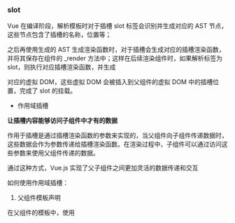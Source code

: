 ### slot

Vue 在编译阶段，解析模板时对于插槽 slot 标签会识别并生成对应的 AST 节点，这些节点包含了插槽的名称，位置等；

之后再使用生成的 AST 生成渲染函数时，对于插槽会生成对应的插槽渲染函数，并将其保存在组件的 \_render 方法中；这样在后续渲染组件时，如果解析标签为 slot，则执行对应插槽渲染函数，并生成

对应的虚拟 DOM，这些虚拟 DOM 会被插入到父组件的虚拟 DOM 中的插槽位置，完成了 slot 的挂载。

-   作用域插槽

**让插槽内容能够访问子组件中才有的数据**

作用于插槽是通过插槽渲染函数的参数来实现的，当父组件向子组件传递数据时，这些数据会作为参数传递给插槽渲染函数。在渲染过程中，子组件可以通过访问这些参数来使用父组件传递的数据。

通过这种方式，Vue.js 实现了父子组件之间更加灵活的数据传递和交互

如何使用作用域插槽：

1. 父组件模板声明

在父组件的模板中，使用 <template> 标签定义作用域插槽，并通过 slot-scope 属性指定作用域变量的名称

```vue
<template>
    <ChildComponent>
        <template slot-scope="scopeProps">
            <span>{{ scopeProps.data }}</span>
        </template>
    </ChildComponent>
</template>
```

2. 子组件接收作用域插槽

在子组件的模板中，使用 v-slot 指令接收父组件传递的作用域插槽，并在模板中使用传递的数据

```vue
<template>
    <div>
        <slot :data="childData"></slot>
    </div>
</template>

<script>
export default {
    data() {
        return {
            childData: 'Hello from child',
        }
    },
}
</script>
```
